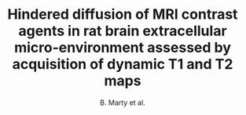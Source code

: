 ---
cat: ciel
subcat: ciclops
bestof: false
author: B. Marty et al.
title: Hindered diffusion of MRI contrast agents in rat brain extracellular micro-environment assessed by acquisition of dynamic T1 and T2 maps
journal: Contrast Media \& Molecular Imaging
year: 2013
type: article
doi: 10.1002/cmmi.1489
---